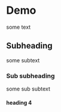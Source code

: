 # Demo

some text

## Subheading

some subtext

### Sub subheading

some sub subtext

#### heading 4
